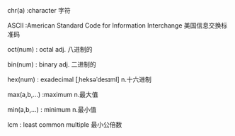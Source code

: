 chr(a)		:character  字符

ASCII 		:American Standard Code for Information Interchange 美国信息交换标准码

oct(num)	: octal      adj. 八进制的

bin(num)	: binary  adj. 二进制的

hex(num)	: exadecimal  	[ˌheksəˈdesɪml]    n.十六进制

max(a,b,...)	:maximum	n.最大值

min(a,b,...)		: minimum		n.最小值



lcm		: least common multiple 最小公倍数